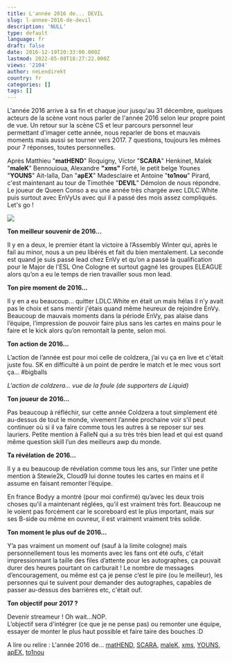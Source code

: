 ```yaml
---
title: L'année 2016 de... DEVIL
slug: l-annee-2016-de-devil
description: 'NULL'
type: default
language: fr
draft: false
date: 2016-12-19T20:33:00.000Z
lastmod: 2022-05-08T18:27:22.000Z
views: '2104'
author: neLendirekt
country: fr
categories: []
tags: []
---
```

L'année 2016 arrive à sa fin et chaque jour jusqu'au 31 décembre, quelques acteurs de la scène vont nous parler de l'année 2016 selon leur propre point de vue. Un retour sur la scène CS et leur parcours personnel leur permettant d'imager cette année, nous reparler de bons et mauvais moments mais aussi se tourner vers 2017\. 7 questions, toujours les mêmes pour 7 réponses, toutes personnelles.

Après Matthieu "**matHEND**" Roquigny, Victor "**SCARA**" Henkinet, Malek "**maleK**" Bennouioua, Alexandre **"xms"** Forté, le petit belge Younes "**YOUNS**" Ait-lalla, Dan "**apEX**" Madesclaire et Antoine "**to1nou**" Pirard, c'est maintenant au tour de Timothée "**DEVIL**" Démolon de nous répondre. Le joueur de Queen Conso a eu une année très chargée avec LDLC.White puis surtout avec EnVyUs avec qui il a passé des mois assez compliqués. Let's go !

![](/storage/images/585842871eb5d_deviljpeg.jpeg)

**Ton meilleur souvenir de 2016…**

Il y en a deux, le premier étant la victoire à l’Assembly Winter qui, après le fail au minor, nous a un peu libérés et fait du bien mentalement. La seconde est quand je suis passé lead chez EnVy et qu’on a passé la qualification pour le Major de l'ESL One Cologne et surtout gagné les groupes ELEAGUE alors qu’on a eu le temps de rien travailler sous mon lead.

**Ton pire moment de 2016…**

Il y en a eu beaucoup… quitter LDLC.White en était un mais hélas il n’y avait pas le choix et sans mentir j'étais quand même heureux de rejoindre EnVy. Beaucoup de mauvais moments dans la période EnVy, pas alaise dans l’équipe, l’impression de pouvoir faire plus sans les cartes en mains pour le faire et le kick alors qu’on remontait la pente, selon moi.

**Ton action de 2016…** 

L’action de l’année est pour moi celle de coldzera, j’ai vu ça en live et c'était juste fou. SK en difficulté à un point de perdre le match et le mec vous sort ça… #bigballs

  
_L'action de coldzera... vue de la foule (de supporters de Liquid)_

**Ton joueur de 2016…** 

Pas beaucoup à réfléchir, sur cette année Coldzera a tout simplement été au-dessus de tout le monde, vivement l’année prochaine voir s'il peut continuer où si il va faire comme tous les autres à se reposer sur ses lauriers. Petite mention à FalleN qui a su très très bien lead et qui est quand même question skill l’un des meilleurs awp du monde.

**Ta révélation de 2016…**

Il y a eu beaucoup de révélation comme tous les ans, sur l’inter une petite mention à Stewie2k, Cloud9 lui donne toutes les cartes en mains et il assume en faisant remonter l’équipe.

En france Bodyy a montré (pour moi confirmé) qu’avec les deux trois choses qu’il a maintenant réglées, qu’il est vraiment très fort. Beaucoup ne le voient pas forcément car le scoreboard est le plus important, mais sur ses B-side ou même en ouvreur, il est vraiment vraiment très solide.

**Ton moment le plus ouf de 2016…** 

Y’a pas vraiment un moment ouf (sauf à la limite cologne) mais personnellement tous les moments avec les fans ont été oufs, c'était impressionnant la taille des files d’attente pour les autographes, ça pouvait durer des heures pourtant on carburait ! Le nombre de messages d’encouragement, ou même est ça je pense c’est le pire (ou le meilleur), les personnes qui te suivent pour demander des autographes, capables de passer au-dessus des barrières etc, c'était ouf.

**Ton objectif pour 2017 ?**

Devenir streameur ! Oh wait…NOP.  
L’objectif sera d'intégrer (ce que je ne pense pas) ou remonter une équipe, essayer de monter le plus haut possible et faire taire des bouches :D

A lire ou relire : L'année 2016 de... [matHEND](https:///fr/flash/lannee-2016-de-mathend/136), [SCARA](https:///fr/flash/lannee-2016-de-scara/135), [maleK](https:///fr/flash/lannee-2016-de-malek/142), [xms](https:///fr/flash/lannee-2016-de-xms/145), [YOUNS](https:///fr/flash/lannee-2016-de-youns/147), [apEX](https:///fr/flash/lannee-2016-de-apex/150), [to1nou](https:///fr/flash/lannee-2016-de-to1nou/157)
